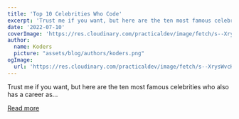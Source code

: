 ```yaml
---
title: 'Top 10 Celebrities Who Code'
excerpt: 'Trust me if you want, but here are the ten most famous celebrities who also has a career as...'
date: '2022-07-10'
coverImage: 'https://res.cloudinary.com/practicaldev/image/fetch/s--XrysWvcK--/c_imagga_scale,f_auto,fl_progressive,h_420,q_auto,w_1000/https://dev-to-uploads.s3.amazonaws.com/uploads/articles/m6ig7xjdx0wh5d7zqtqi.png'
author:
  name: Koders
  picture: "assets/blog/authors/koders.png"
ogImage:
  url: 'https://res.cloudinary.com/practicaldev/image/fetch/s--XrysWvcK--/c_imagga_scale,f_auto,fl_progressive,h_420,q_auto,w_1000/https://dev-to-uploads.s3.amazonaws.com/uploads/articles/m6ig7xjdx0wh5d7zqtqi.png'
---
```


Trust me if you want, but here are the ten most famous celebrities who also has a career as...

[Read more](https://dev.to/perssondennis/top-10-celebrities-who-code-7g7)
